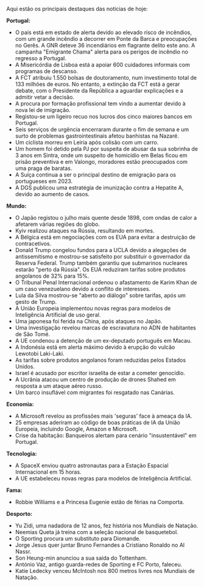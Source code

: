Aqui estão os principais destaques das notícias de hoje:

**Portugal:**

*   O país está em estado de alerta devido ao elevado risco de incêndios, com um grande incêndio a decorrer em Ponte da Barca e preocupações no Gerês. A GNR deteve 36 incendiários em flagrante delito este ano. A campanha "Emigrante Chama" alerta para os perigos de incêndio no regresso a Portugal.
*   A Misericórdia de Lisboa está a apoiar 600 cuidadores informais com programas de descanso.
*   A FCT atribuiu 1.550 bolsas de doutoramento, num investimento total de 133 milhões de euros. No entanto, a extinção da FCT está a gerar debate, com o Presidente da República a aguardar explicações e a admitir vetar a decisão.
*   A procura por formação profissional tem vindo a aumentar devido à nova lei de imigração.
*   Registou-se um ligeiro recuo nos lucros dos cinco maiores bancos em Portugal.
*   Seis serviços de urgência encerraram durante o fim de semana e um surto de problemas gastrointestinais afetou banhistas na Nazaré.
*   Um ciclista morreu em Leiria após colisão com um carro.
*   Um homem foi detido pela PJ por suspeita de abusar da sua sobrinha de 3 anos em Sintra, onde um suspeito de homicídio em Belas ficou em prisão preventiva e em Valongo, moradores estão preocupados com uma praga de baratas.
*   A Suíça continua a ser o principal destino de emigração para os portugueses em 2023.
*   A DGS publicou uma estratégia de imunização contra a Hepatite A, devido ao aumento de casos.

**Mundo:**

*   O Japão registou o julho mais quente desde 1898, com ondas de calor a afetarem várias regiões do globo.
*   Kyiv realizou ataques na Rússia, resultando em mortes.
*   A Bélgica está em negociações com os EUA para evitar a destruição de contracetivos.
*   Donald Trump congelou fundos para a UCLA devido a alegações de antissemitismo e mostrou-se satisfeito por substituir o governador da Reserva Federal. Trump também garantiu que submarinos nucleares estarão "perto da Rússia". Os EUA reduziram tarifas sobre produtos angolanos de 32% para 15%.
*   O Tribunal Penal Internacional ordenou o afastamento de Karim Khan de um caso venezuelano devido a conflito de interesses.
*   Lula da Silva mostrou-se "aberto ao diálogo" sobre tarifas, após um gesto de Trump.
*   A União Europeia implementou novas regras para modelos de Inteligência Artificial de uso geral.
*   Uma japonesa foi ferida na China, após ataques no Japão.
*   Uma investigação revelou marcas de escravatura no ADN de habitantes de São Tomé.
*   A UE condenou a detenção de um ex-deputado português em Macau.
*   A Indonésia está em alerta máximo devido à erupção do vulcão Lewotobi Laki-Laki.
*   As tarifas sobre produtos angolanos foram reduzidas pelos Estados Unidos.
*   Israel é acusado por escritor israelita de estar a cometer genocídio.
*   A Ucrânia atacou um centro de produção de drones Shahed em resposta a um ataque aéreo russo.
*   Um barco insuflável com migrantes foi resgatado nas Canárias.

**Economia:**

*  A Microsoft revelou as profissões mais 'seguras' face à ameaça da IA.
*   25 empresas aderiram ao código de boas práticas de IA da União Europeia, incluindo Google, Amazon e Microsoft.
*   Crise da habitação: Banqueiros alertam para cenário "insustentável" em Portugal.

**Tecnologia:**

*   A SpaceX enviou quatro astronautas para a Estação Espacial Internacional em 15 horas.
*  A UE estabeleceu novas regras para modelos de Inteligência Artificial.

**Fama:**

*   Robbie Williams e a Princesa Eugenie estão de férias na Comporta.

**Desporto:**

*   Yu Zidi, uma nadadora de 12 anos, fez história nos Mundiais de Natação.
*   Neemias Queta já treina com a seleção nacional de basquetebol.
*   O Sporting procura um substituto para Diomande.
*   Jorge Jesus quer juntar Bruno Fernandes a Cristiano Ronaldo no Al Nassr.
*   Son Heung-min anunciou a sua saída do Tottenham.
*   António Vaz, antigo guarda-redes de Sporting e FC Porto, faleceu.
*   Katie Ledecky venceu McIntosh nos 800 metros livres nos Mundiais de Natação.